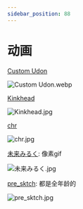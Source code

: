 ```yaml
---
sidebar_position: 88
---
```


# 动画

[Custom Udon](https://www.pixiv.net/users/115051/illustrations)

![Custom Udon.webp](https://p.inari.site/usr/1818/689f51b2e5e18.webp)

[Kinkhead](https://www.pixiv.net/users/77504595/illustrations)

![Kinkhead.jpg](https://p.inari.site/usr/1818/68ab12d949709.jpg)

[chr](https://www.pixiv.net/users/9446731/illustrations)

![chr.jpg](https://p.inari.site/usr/1818/68ab12d95faeb.jpg)

[未来みるく](https://www.pixiv.net/users/10559523/illustrations): 像素gif

![未来みるく.jpg](https://p.inari.site/usr/1818/68a0562aa4089.jpg)

[pre_sktch](https://x.com/pre_sktch/media): 都是全年龄的

![pre_sktch.jpg](https://p.inari.site/usr/1818/68e53bccb0abf.jpg)